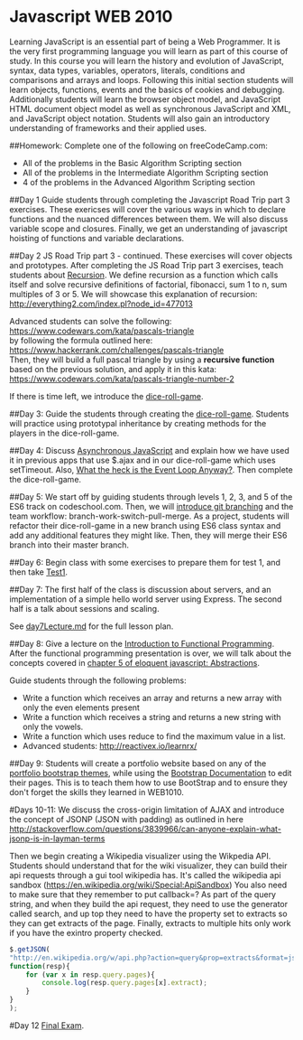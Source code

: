 Javascript WEB 2010  
====

Learning JavaScript is an essential part of being a Web Programmer.  It is the very first programming language you will learn as part of this course of study.  In this course you will learn the history and evolution of JavaScript, syntax, data types, variables, operators, literals, conditions and comparisons and arrays and loops.  Following this initial section students will learn objects, functions, events and the basics of cookies and debugging.  Additionally students will learn the browser object model, and JavaScript HTML document object model as well as synchronous JavaScript and XML, and JavaScript object notation.  Students will also gain an introductory understanding of frameworks and their applied uses.

##Homework:
Complete one of the following on freeCodeCamp.com:
* All of the problems in the Basic Algorithm Scripting section
* All of the problems in the Intermediate Algorithm Scripting section
* 4 of the problems in the Advanced Algorithm Scripting section

##Day 1
Guide students through completing the Javascript Road Trip part 3 exercises. These exericses will cover the various ways in which to declare functions and the nuanced differences between them. We will also discuss variable scope and closures. Finally, we get an understanding of javascript hoisting of functions and variable declarations.

##Day 2
JS Road Trip part 3 - continued. These exercises will cover objects and prototypes. After completing the JS Road Trip part 3 exercises, teach students about [Recursion](https://docs.google.com/presentation/d/1UYrhGqQdHogVWpzmpHy6C8ewe3EFrYYUuAZgwo_ct7Q/edit#slide=id.p). We define recursion as a function which calls itself and solve recursive definitions of factorial, fibonacci, sum 1 to n, sum multiples of 3 or 5. We will showcase this explanation of recursion: http://everything2.com/index.pl?node_id=477013

Advanced students can solve the following: https://www.codewars.com/kata/pascals-triangle  
by following the formula outlined here:  
https://www.hackerrank.com/challenges/pascals-triangle  
Then, they will build a full pascal triangle by using a **recursive function** based on the previous solution, and apply it in this kata:  https://www.codewars.com/kata/pascals-triangle-number-2

If there is time left, we introduce the [dice-roll-game](./complete-classwork/dice-roll-game-complete).

##Day 3:
Guide the students through creating the [dice-roll-game](./complete-classwork/dice-roll-game-complete). Students will practice using prototypal inheritance by creating methods for the players in the dice-roll-game.

##Day 4:
Discuss [Asynchronous JavaScript](https://www.youtube.com/watch?v=vMfg0xGjcOI) and explain how we have used it in previous apps that use $.ajax and in our dice-roll-game which uses setTimeout.
Also, [What the heck is the Event Loop Anyway?](https://www.youtube.com/watch?v=8aGhZQkoFbQ).
Then complete the dice-roll-game.

##Day 5:
We start off by guiding students through levels 1, 2, 3, and 5 of the ES6 track on codeschool.com.
Then, we will [introduce git branching](http://gitimmersion.com/lab_01.html) and the team workflow: branch-work-switch-pull-merge.
As a project, students will refactor their dice-roll-game in a new branch using ES6 class syntax and add any additional features they might like. Then, they will merge their ES6 branch into their master branch.

##Day 6:
Begin class with some exercises to prepare them for test 1, and then take [Test1](./test1).

##Day 7:
The first half of the class is discussion about servers, and an implementation of a simple hello world server using Express. The second half is a talk about sessions and scaling.

See [day7Lecture.md](day7Lecture.md) for the full lesson plan.

##Day 8:
Give a lecture on the [Introduction to Functional Programming](https://docs.google.com/presentation/d/1NTxza91hMToWKqRyKll48AuxwamEik_nj4W1Cj6d8hs/edit?usp=sharing).
After the functional programming presentation is over, we will talk about the concepts covered in [chapter 5 of eloquent javascript: Abstractions](https://docs.google.com/presentation/d/1JxBhgt37xZgazl9gXMCQB9acQu7B-qvLdeO_SZlvyu4/edit#slide=id.p).

Guide students through the following problems:
- Write a function which receives an array and returns a new array with only the even elements present
- Write a function which receives a string and returns a new string with only the vowels.
- Write a function which uses reduce to find the maximum value in a list.
- Advanced students: http://reactivex.io/learnrx/

##Day 9:
Students will create a portfolio website based on any of the [portfolio bootstrap themes](https://startbootstrap.com/template-categories/portfolios/), while using the [Bootstrap Documentation](http://getbootstrap.com/components/) to edit their pages. This is to teach them how to use BootStrap and to ensure they don't forget the skills they learned in WEB1010.

#Days 10-11:
We discuss the cross-origin limitation of AJAX and introduce the concept of JSONP (JSON with padding) as outlined in here http://stackoverflow.com/questions/3839966/can-anyone-explain-what-jsonp-is-in-layman-terms  

Then we begin creating a Wikipedia visualizer using the Wikpedia API. Students should understand that for the wiki visualizer, they can build their api requests through a gui tool wikipedia has. It's called the wikipedia api sandbox (https://en.wikipedia.org/wiki/Special:ApiSandbox) You also need to make sure that they remember to put callback=? As part of the query string, and when they build the api request, they need to use the generator called search, and up top they need to have the property set to extracts so they can get extracts of the page. Finally, extracts to multiple hits only work if you have the exintro property checked.

```javascript
$.getJSON(
"http://en.wikipedia.org/w/api.php?action=query&prop=extracts&format=json&generator=search&gsrsearch=julio&callback=?",
function(resp){
	for (var x in resp.query.pages){
		console.log(resp.query.pages[x].extract);
	}
}
);
```

#Day 12
[Final Exam](./final-exam).
